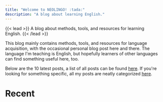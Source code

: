 ```yaml
---
title: "Welcome to NEOLINGO! :tada:"
description: "A blog about learning English."
---
```


{{< lead >}} A blog about methods, tools, and resources for learning English. {{< /lead >}}

This blog mainly contains methods, tools, and resources for language acquisition, with the occasional personal blog post here and there. The language I'm teaching is English, but hopefully learners of other languages can find something useful here, too.

Below are the 10 latest posts, a list of all posts can be found [here](https://neolingo.net/posts/). If you're looking for something specific, all my posts are neatly categorized [here](https://neolingo.net/categories/).

# Recent
